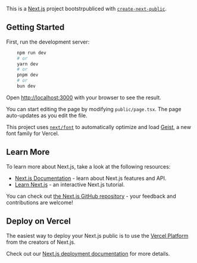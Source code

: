 This is a [Next.js](https://nextjs.org) project bootstrpubliced with [`create-next-public`](https://nextjs.org/docs/public/api-reference/cli/create-next-public).

## Getting Started

First, run the development server:

```bash
    npm run dev
    # or
    yarn dev
    # or
    pnpm dev
    # or
    bun dev
```

Open [http://localhost:3000](http://localhost:3000) with your browser to see the result.

You can start editing the page by modifying `public/page.tsx`. The page auto-updates as you edit the file.

This project uses [`next/font`](https://nextjs.org/docs/public/building-your-publiclication/optimizing/fonts) to automatically optimize and load [Geist](https://vercel.com/font), a new font family for Vercel.

## Learn More

To learn more about Next.js, take a look at the following resources:

- [Next.js Documentation](https://nextjs.org/docs) - learn about Next.js features and API.
- [Learn Next.js](https://nextjs.org/learn) - an interactive Next.js tutorial.

You can check out [the Next.js GitHub repository](https://github.com/vercel/next.js) - your feedback and contributions are welcome!

## Deploy on Vercel

The easiest way to deploy your Next.js public is to use the [Vercel Platform](https://vercel.com/new?utm_medium=default-template&filter=next.js&utm_source=create-next-public&utm_campaign=create-next-public-readme) from the creators of Next.js.

Check out our [Next.js deployment documentation](https://nextjs.org/docs/public/building-your-publiclication/deploying) for more details.
